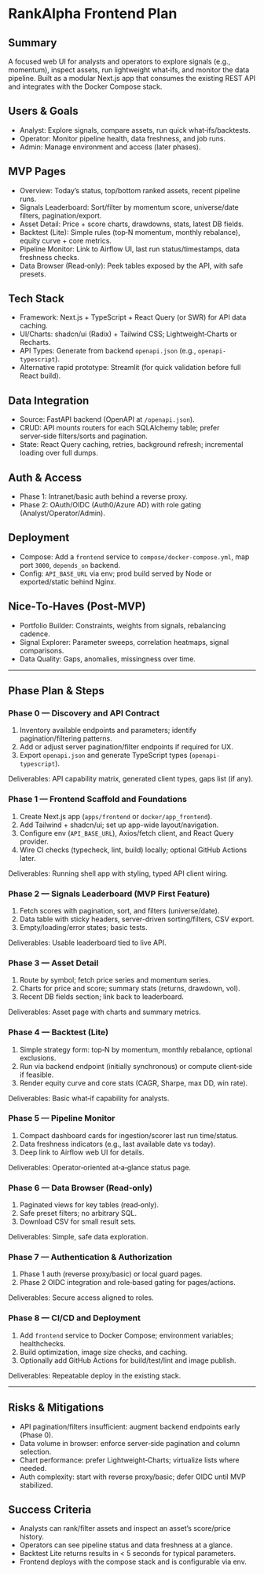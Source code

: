 # RankAlpha Frontend Plan

## Summary
A focused web UI for analysts and operators to explore signals (e.g., momentum), inspect assets, run lightweight what‑ifs, and monitor the data pipeline. Built as a modular Next.js app that consumes the existing REST API and integrates with the Docker Compose stack.

## Users & Goals
- Analyst: Explore signals, compare assets, run quick what‑ifs/backtests.
- Operator: Monitor pipeline health, data freshness, and job runs.
- Admin: Manage environment and access (later phases).

## MVP Pages
- Overview: Today’s status, top/bottom ranked assets, recent pipeline runs.
- Signals Leaderboard: Sort/filter by momentum score, universe/date filters, pagination/export.
- Asset Detail: Price + score charts, drawdowns, stats, latest DB fields.
- Backtest (Lite): Simple rules (top‑N momentum, monthly rebalance), equity curve + core metrics.
- Pipeline Monitor: Link to Airflow UI, last run status/timestamps, data freshness checks.
- Data Browser (Read‑only): Peek tables exposed by the API, with safe presets.

## Tech Stack
- Framework: Next.js + TypeScript + React Query (or SWR) for API data caching.
- UI/Charts: shadcn/ui (Radix) + Tailwind CSS; Lightweight‑Charts or Recharts.
- API Types: Generate from backend `openapi.json` (e.g., `openapi-typescript`).
- Alternative rapid prototype: Streamlit (for quick validation before full React build).

## Data Integration
- Source: FastAPI backend (OpenAPI at `/openapi.json`).
- CRUD: API mounts routers for each SQLAlchemy table; prefer server‑side filters/sorts and pagination.
- State: React Query caching, retries, background refresh; incremental loading over full dumps.

## Auth & Access
- Phase 1: Intranet/basic auth behind a reverse proxy.
- Phase 2: OAuth/OIDC (Auth0/Azure AD) with role gating (Analyst/Operator/Admin).

## Deployment
- Compose: Add a `frontend` service to `compose/docker-compose.yml`, map port `3000`, `depends_on` backend.
- Config: `API_BASE_URL` via env; prod build served by Node or exported/static behind Nginx.

## Nice‑To‑Haves (Post‑MVP)
- Portfolio Builder: Constraints, weights from signals, rebalancing cadence.
- Signal Explorer: Parameter sweeps, correlation heatmaps, signal comparisons.
- Data Quality: Gaps, anomalies, missingness over time.

---

## Phase Plan & Steps

### Phase 0 — Discovery and API Contract
1) Inventory available endpoints and parameters; identify pagination/filtering patterns.
2) Add or adjust server pagination/filter endpoints if required for UX.
3) Export `openapi.json` and generate TypeScript types (`openapi-typescript`).

Deliverables: API capability matrix, generated client types, gaps list (if any).

### Phase 1 — Frontend Scaffold and Foundations
1) Create Next.js app (`apps/frontend` or `docker/app_frontend`).
2) Add Tailwind + shadcn/ui; set up app-wide layout/navigation.
3) Configure env (`API_BASE_URL`), Axios/fetch client, and React Query provider.
4) Wire CI checks (typecheck, lint, build) locally; optional GitHub Actions later.

Deliverables: Running shell app with styling, typed API client wiring.

### Phase 2 — Signals Leaderboard (MVP First Feature)
1) Fetch scores with pagination, sort, and filters (universe/date).
2) Data table with sticky headers, server-driven sorting/filters, CSV export.
3) Empty/loading/error states; basic tests.

Deliverables: Usable leaderboard tied to live API.

### Phase 3 — Asset Detail
1) Route by symbol; fetch price series and momentum series.
2) Charts for price and score; summary stats (returns, drawdown, vol).
3) Recent DB fields section; link back to leaderboard.

Deliverables: Asset page with charts and summary metrics.

### Phase 4 — Backtest (Lite)
1) Simple strategy form: top‑N by momentum, monthly rebalance, optional exclusions.
2) Run via backend endpoint (initially synchronous) or compute client‑side if feasible.
3) Render equity curve and core stats (CAGR, Sharpe, max DD, win rate).

Deliverables: Basic what‑if capability for analysts.

### Phase 5 — Pipeline Monitor
1) Compact dashboard cards for ingestion/scorer last run time/status.
2) Data freshness indicators (e.g., last available date vs today).
3) Deep link to Airflow web UI for details.

Deliverables: Operator‑oriented at‑a‑glance status page.

### Phase 6 — Data Browser (Read‑only)
1) Paginated views for key tables (read‑only).
2) Safe preset filters; no arbitrary SQL.
3) Download CSV for small result sets.

Deliverables: Simple, safe data exploration.

### Phase 7 — Authentication & Authorization
1) Phase 1 auth (reverse proxy/basic) or local guard pages.
2) Phase 2 OIDC integration and role‑based gating for pages/actions.

Deliverables: Secure access aligned to roles.

### Phase 8 — CI/CD and Deployment
1) Add `frontend` service to Docker Compose; environment variables; healthchecks.
2) Build optimization, image size checks, and caching.
3) Optionally add GitHub Actions for build/test/lint and image publish.

Deliverables: Repeatable deploy in the existing stack.

---

## Risks & Mitigations
- API pagination/filters insufficient: augment backend endpoints early (Phase 0).
- Data volume in browser: enforce server‑side pagination and column selection.
- Chart performance: prefer Lightweight‑Charts; virtualize lists where needed.
- Auth complexity: start with reverse proxy/basic; defer OIDC until MVP stabilized.

## Success Criteria
- Analysts can rank/filter assets and inspect an asset’s score/price history.
- Operators can see pipeline status and data freshness at a glance.
- Backtest Lite returns results in < 5 seconds for typical parameters.
- Frontend deploys with the compose stack and is configurable via env.

